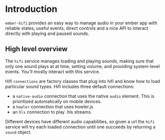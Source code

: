 # Introduction

`ember-hifi` provides an easy way to manage audio in your ember app with reliable states, useful events, direct controls and a nice API to interact directly with playing and paused sounds.


## High level overview

The `hifi` service manages loading and playing sounds, making sure that only one sound plays at at time, setting volume, and providing system-level events. You'll mostly interact with this service.

Hifi `connections` are factory classes that plug into hifi and know how to load particular sound types. Hifi includes three default connections:
  - a `native-audio` connection that uses the native `audio` element. This is prioritized automatically on mobile devices.
  - a `howler` connection that uses howler.js
  - an `hls` connection to play .hls streams.

Different devices have different audio capabilities, so given a url the `hifi` service will try each loaded connection until one succeeds by returning a `sound` object.
